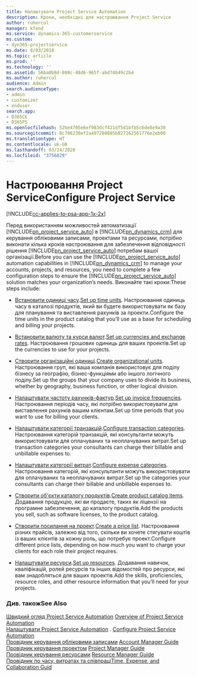 ```yaml
---
title: Налаштувати Project Service Automation
description: Кроки, необхідні для настроювання Project Service
author: ruhercul
manager: kfend
ms.service: dynamics-365-customerservice
ms.custom:
- dyn365-projectservice
ms.date: 8/03/2018
ms.topic: article
ms.prod: ''
ms.technology: ''
ms.assetid: 56ba0b8d-808c-48d6-965f-abd74b49c2b4
ms.author: ruhercul
audience: Admin
search.audienceType:
- admin
- customizer
- enduser
search.app:
- D365CE
- D365PS
ms.openlocfilehash: 52be4705e6ef983dcf421df5d1bfb5c6de8e9a30
ms.sourcegitcommit: 8c786230ef2a497280885b827162561776e2eb00
ms.translationtype: HT
ms.contentlocale: uk-UA
ms.lasthandoff: 03/24/2020
ms.locfileid: "3756829"
---
```

# <a name="configure-project-service"></a><span data-ttu-id="9ea43-103">Настроювання Project Service</span><span class="sxs-lookup"><span data-stu-id="9ea43-103">Configure Project Service</span></span>

[!INCLUDE[cc-applies-to-psa-app-1x-2x](../includes/cc-applies-to-psa-app-1x-2x.md)]

<span data-ttu-id="9ea43-104">Перед використанням можливостей автоматизації [!INCLUDE[pn_project_service_auto](../includes/pn-project-service-auto.md)] в [!INCLUDE[pn_dynamics_crm](../includes/pn-dynamics-crm.md)] для керування обліковими записами, проектами та ресурсами, потрібно виконати кілька кроків настроювання для забезпечення відповідності рішення [!INCLUDE[pn_project_service_auto](../includes/pn-project-service-auto.md)] потребам вашої організації.</span><span class="sxs-lookup"><span data-stu-id="9ea43-104">Before you can use the [!INCLUDE[pn_project_service_auto](../includes/pn-project-service-auto.md)] automation capabilities in [!INCLUDE[pn_dynamics_crm](../includes/pn-dynamics-crm.md)] to manage your accounts, projects, and resources, you need to complete a few configuration steps to ensure the [!INCLUDE[pn_project_service_auto](../includes/pn-project-service-auto.md)] solution matches your organization’s needs.</span></span> <span data-ttu-id="9ea43-105">Виконайте такі кроки:</span><span class="sxs-lookup"><span data-stu-id="9ea43-105">These steps include:</span></span>  
  
-   <span data-ttu-id="9ea43-106">[Встановити одиниці часу](../project-service/set-up-time-units.md).</span><span class="sxs-lookup"><span data-stu-id="9ea43-106">[Set up time units](../project-service/set-up-time-units.md).</span></span> <span data-ttu-id="9ea43-107">Настроювання одиниць часу в каталозі продуктів, який ви будете використовувати як базу для планування та виставлення рахунків за проекти.</span><span class="sxs-lookup"><span data-stu-id="9ea43-107">Configure the time units in the product catalog that you’ll use as a base for scheduling and billing your projects.</span></span>  
  
-   <span data-ttu-id="9ea43-108">[Встановити валюту та курси валют](../project-service/set-up-currencies-exchange-rates.md).</span><span class="sxs-lookup"><span data-stu-id="9ea43-108">[Set up currencies and exchange rates](../project-service/set-up-currencies-exchange-rates.md).</span></span> <span data-ttu-id="9ea43-109">Настроювання грошових одиниць для ваших проектів.</span><span class="sxs-lookup"><span data-stu-id="9ea43-109">Set up the currencies to use for your projects.</span></span>  
  
-   <span data-ttu-id="9ea43-110">[Створити організаційні одиниці](../project-service/create-organizational-units.md).</span><span class="sxs-lookup"><span data-stu-id="9ea43-110">[Create organizational units](../project-service/create-organizational-units.md).</span></span> <span data-ttu-id="9ea43-111">Настроювання груп, які ваша компанія використовує для поділу бізнесу за географію, бізнес-функціями або іншого логічного поділу.</span><span class="sxs-lookup"><span data-stu-id="9ea43-111">Set up the groups that your company uses to divide its business, whether by geography, business function, or other logical division.</span></span>  
  
-   <span data-ttu-id="9ea43-112">[Налаштувати частоту рахунків-фактур](../project-service/set-up-invoice-frequencies.md).</span><span class="sxs-lookup"><span data-stu-id="9ea43-112">[Set up invoice frequencies](../project-service/set-up-invoice-frequencies.md).</span></span> <span data-ttu-id="9ea43-113">Настроювання періодів часу, які потрібно використовувати для виставлення рахунків вашим клієнтам.</span><span class="sxs-lookup"><span data-stu-id="9ea43-113">Set up time periods that you want to use for billing your clients.</span></span>  
  
-   <span data-ttu-id="9ea43-114">[Налаштувати категорії транзакцій](../project-service/configure-transaction-categories.md).</span><span class="sxs-lookup"><span data-stu-id="9ea43-114">[Configure transaction categories](../project-service/configure-transaction-categories.md).</span></span> <span data-ttu-id="9ea43-115">Настроювання категорій транзакцій, які консультанти можуть використовувати для оплачуваних та неоплачуваних витрат.</span><span class="sxs-lookup"><span data-stu-id="9ea43-115">Set up transaction categories your consultants can charge their billable and unbillable expenses to.</span></span>  
  
-   <span data-ttu-id="9ea43-116">[Налаштувати категорії витрат](../project-service/configure-expense-categories.md).</span><span class="sxs-lookup"><span data-stu-id="9ea43-116">[Configure expense categories](../project-service/configure-expense-categories.md).</span></span> <span data-ttu-id="9ea43-117">Настроювання категорій, які консультанти можуть використовувати для оплачуваних та неоплачуваних витрат.</span><span class="sxs-lookup"><span data-stu-id="9ea43-117">Set up the categories your consultants can charge their billable and unbillable expenses to.</span></span>  
  
-   <span data-ttu-id="9ea43-118">[Створити об'єкти каталогу продуктів](../project-service/create-product-catalog-items.md).</span><span class="sxs-lookup"><span data-stu-id="9ea43-118">[Create product catalog items](../project-service/create-product-catalog-items.md).</span></span> <span data-ttu-id="9ea43-119">Додавання продукцію, які ви продаєте, таких як ліцензії на програмне забезпечення, до каталогу продуктів.</span><span class="sxs-lookup"><span data-stu-id="9ea43-119">Add the products you sell, such as software licenses, to the product catalog.</span></span>  
  
-   <span data-ttu-id="9ea43-120">[Створити посилання на проект](../project-service/create-price-list.md).</span><span class="sxs-lookup"><span data-stu-id="9ea43-120">[Create a price list](../project-service/create-price-list.md).</span></span> <span data-ttu-id="9ea43-121">Настроювання різних прайсів, залежно від того, скільки ви хочете стягувати коштів із ваших клієнтів за кожну роль, що потребує проект.</span><span class="sxs-lookup"><span data-stu-id="9ea43-121">Configure different price lists, depending on how much you want to charge your clients for each role their project requires.</span></span>  
  
-   <span data-ttu-id="9ea43-122">[Налаштувати ресурси](../project-service/set-up-resources.md).</span><span class="sxs-lookup"><span data-stu-id="9ea43-122">[Set up resources](../project-service/set-up-resources.md).</span></span> <span data-ttu-id="9ea43-123">Додавання навичок, кваліфікацій, ролей ресурсів та інших відомостей про ресурси, які вам знадобляться для ваших проектів.</span><span class="sxs-lookup"><span data-stu-id="9ea43-123">Add the skills, proficiencies, resource roles, and other resource information that you’ll need for your projects.</span></span>  
  
### <a name="see-also"></a><span data-ttu-id="9ea43-124">Див. також</span><span class="sxs-lookup"><span data-stu-id="9ea43-124">See Also</span></span>  
 <span data-ttu-id="9ea43-125">[Швидкий огляд Project Service Automation](../project-service/overview.md) </span><span class="sxs-lookup"><span data-stu-id="9ea43-125">[Overview of Project Service Automation](../project-service/overview.md) </span></span>  
 <span data-ttu-id="9ea43-126">[Налаштувати Project Service Automation](../project-service/configure.md) . </span><span class="sxs-lookup"><span data-stu-id="9ea43-126">[Configure Project Service Automation](../project-service/configure.md) </span></span>  
 <span data-ttu-id="9ea43-127">[Провідник керування обліковими записами](../project-service/account-manager-guide.md) </span><span class="sxs-lookup"><span data-stu-id="9ea43-127">[Account Manager Guide](../project-service/account-manager-guide.md) </span></span>  
 <span data-ttu-id="9ea43-128">[Провідник керування проектом](../project-service/project-manager-guide.md) </span><span class="sxs-lookup"><span data-stu-id="9ea43-128">[Project Manager Guide](../project-service/project-manager-guide.md) </span></span>  
 <span data-ttu-id="9ea43-129">[Провідник керування ресурсами](../project-service/resource-manager-guide.md) </span><span class="sxs-lookup"><span data-stu-id="9ea43-129">[Resource Manager Guide](../project-service/resource-manager-guide.md) </span></span>  
 [<span data-ttu-id="9ea43-130">Провідник по часу, витратах та співпраці</span><span class="sxs-lookup"><span data-stu-id="9ea43-130">Time, Expense, and Collaboration Guid</span></span>](../project-service/time-expense-collaboration-guide.md)
